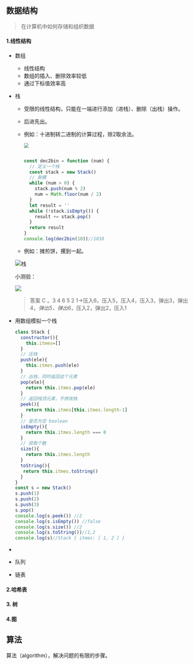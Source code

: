 ## 数据结构

> 在计算机中如何存储和组织数据

#### 1.线性结构

+ 数组

  + 线性结构
  + 数组的插入、删除效率较低
  + 通过下标值效率高

+ 栈

  - 受限的线性结构，只能在一端进行添加（进栈）、删除（出栈）操作。

  - 后进先出。

  - 例如：十进制转二进制的计算过程，除2取余法。

    <img src="/Users/haizhi/personal/resume/数据结构/img/stackq02.jpg" style="zoom:80%;" />

    ```javascript
    
    const dec2bin = function (num) {
      // 定义一个栈
      const stack = new Stack()
      // 取模
      while (num > 0) {
        stack.push(num % 2)
        num = Math.floor(num / 2)
      }
      let result = ''
      while (!stack.isEmpty()) {
        result += stack.pop()
      }
      return result
    }
    console.log(dec2bin(10))//1010
    ```

    

    

  - 例如：摊煎饼，摞到一起。

  ![栈](/Users/haizhi/personal/resume/数据结构/img/stack.jpg)

  小测验：

  ![](/Users/haizhi/personal/resume/数据结构/img/stack_q01.jpg)

  > 答案 C 。3 4 6 5 2 1->压入6，压入5，压入4，压入3，弹出3，弹出4，*弹出5，弹出6*，压入2，弹出2，压入1

+ 用数组模拟一个栈

  ```javascript
  class Stack {
    constructor(){
      this.itmes=[]
    }
    // 压栈
    push(ele){
      this.itmes.push(ele)
    }
    // 出栈，同时返回这个元素
    pop(ele){
      return this.itmes.pop(ele)
    }
    // 返回栈顶元素，不修改栈
    peek(){
      return this.itmes[this.itmes.length-1]
    }
    // 是否为空 boolean
    isEmpty(){
      return this.itmes.length === 0
    }
    // 获取个数
    size(){
      return this.itmes.length
    }
    toString(){
     return this.itmes.toString()
    }
  }
  const s = new Stack()
  s.push(1)
  s.push(2)
  s.push(3)
  s.pop()
  console.log(s.peek()) //2
  console.log(s.isEmpty()) //false
  console.log(s.size()) //2
  console.log(s.toString())//1,2
  console.log(s)//Stack { itmes: [ 1, 2 ] }
  ```

+ 

+ 队列

+ 链表

#### 2.哈希表



#### 3. 树



#### 4.图



## 算法

算法（algorithm），解决问题的有限的步骤。

